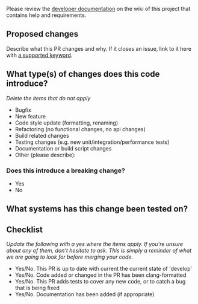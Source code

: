 Please review the [developer documentation](https://github.com/QMCPACK/qmcpack/wiki/Development-workflow)
on the wiki of this project that contains help and requirements.

## Proposed changes

Describe what this PR changes and why.  If it closes an issue, link to it here
with [a supported keyword](https://help.github.com/en/github/managing-your-work-on-github/linking-a-pull-request-to-an-issue#linking-a-pull-request-to-an-issue-using-a-keyword).

## What type(s) of changes does this code introduce?
_Delete the items that do not apply_

- Bugfix
- New feature
- Code style update (formatting, renaming)
- Refactoring (no functional changes, no api changes)
- Build related changes
- Testing changes (e.g. new unit/integration/performance tests)
- Documentation or build script changes
- Other (please describe):

### Does this introduce a breaking change?

- Yes
- No

## What systems has this change been tested on?

## Checklist

_Update the following with a yes where the items apply. If you're unsure about any of them, don't hesitate to ask.  This is
simply a reminder of what we are going to look for before merging your code._

- Yes/No. This PR is up to date with current the current state of 'develop'
- Yes/No. Code added or changed in the PR has been clang-formatted
- Yes/No. This PR adds tests to cover any new code, or to catch a bug that is being fixed
- Yes/No. Documentation has been added (if appropriate)
